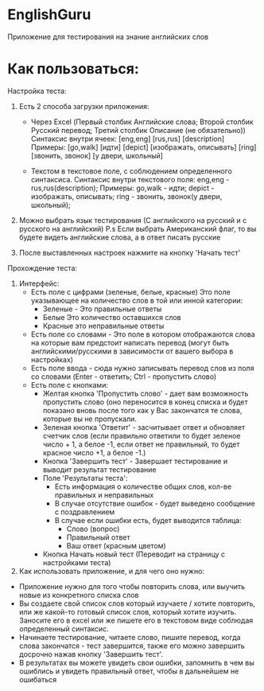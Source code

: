 # EnglishGuru
Приложение для тестирования на знание английских слов
# Как пользоваться:

Настройка теста:
1) Есть 2 способа загрузки приложения:
   - Через Excel (Первый столбик Английские слова; Второй столбик Русский перевод; Третий столбик Описание (не обязательно))
     Синтаксис внутри ячеек:  [eng,eng] [rus,rus] [description]
     Примеры:
     [go,walk] [идти]
     [depict] [изображать, описывать]
     [ring] [звонить, звонок] [у двери, школьный]
     
   - Текстом в текстовое поле, с соблюдением определенного синтаксиса.
     Синтаксис внутри текстового поля:  eng,eng - rus,rus(description);
     Примеры:
     go,walk - идти;
     depict - изображать, описывать;
     ring - звонить, звонок(у двери, школьный);
     
2) Можно выбрать язык тестирования (С английского на русский и с русского на английский)
   P.s Если выбрать Американский флаг, то вы будете видеть английские слова, а в ответ писать русские
   
3) После выставленных настроек нажмите на кнопку 'Начать тест'

Прохождение теста: 
1) Интерфейс:
   - Есть поле с цифрами (зеленые, белые, красные)
     Это поле указывающее на количество слов в той или инной категории:
       - Зеленые - Это правильные ответы
       - Белые Это количество оставшихся слов
       - Красные это неправильные ответы
   - Есть поле со словами - Это поле в котором отображаются слова на которые вам предстоит написать перевод (могут быть английскими/русскими в зависимости от вашего выбора в настройках)
   - Есть поле ввода - сюда нужно записывать перевод слов из поля со словами (Enter - ответить; Ctrl - пропустить слово)
   - Есть поле с кнопками:
       - Желтая кнопка 'Пропустить слово' - дает вам возможность пропустить слово (оно переносится в конец списка и будет показано вновь после того как у Вас закончатся те слова, которые вы не пропускали.
       - Зеленая кнопка 'Ответит' - засчитывает ответ и обновляет счетчик слов (если правильно ответили то будет зеленое число + 1, а белое -1, если ответ не правильный, то будет красное число +1, а белое -1.)
       - Кнопка 'Завершить тест' - Завершает тестирование и выводит результат тестирование
       - Поле 'Результаты теста':
           - Есть информация о количестве общих слов, кол-ве правильных и неправильных
           - В случае отсутствие ошибок - будет выведено сообщение с поздравлением
           - В случае если ошибки есть, будет выводится таблица:
               - Слово (вопрос)
               - Правильный ответ
               - Ваш ответ (красным цветом)
       - Кнопка Начать новый тест (Переводит на страницу с настройками теста)
2) Как использовать приложение, и для чего оно нужно:
 - Приложение нужно для того чтобы повторить слова, или выучить новые из конкретного списка слов
 - Вы создаете свой список слов который изучаете / хотите повторить, или же какой-то готовый список слов, который хотите изучить. Заносите его в excel или же пишете его в текстовом виде соблюдая определенный синтаксис.
 - Начинаете тестирование, читаете слово, пишите перевод, когда слова закончатся - тест завершится, также его можно завершить досрочно нажав кнопку 'Завершить тест'.
 - В результатах вы можете увидеть свои ошибки, запомнить в чем вы ошиблись и увидеть правильный ответ, чтобы в дальнейшем не ошибаться
